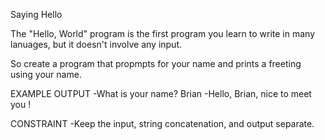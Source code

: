 Saying Hello

The "Hello, World" program is the first program you learn
to write in many lanuages, but it doesn't involve any input.

So create a program that propmpts for your name and prints
a freeting using your name.

EXAMPLE OUTPUT
-What is your name? Brian
-Hello, Brian, nice to meet you !

CONSTRAINT
-Keep the input, string concatenation, and output separate.